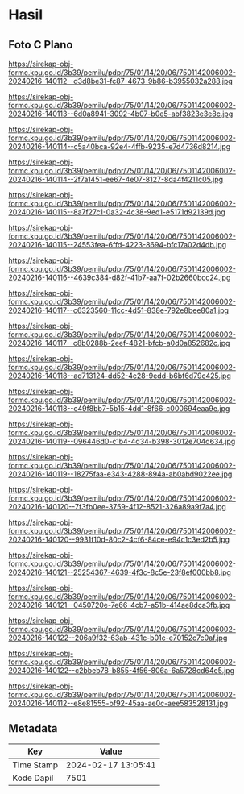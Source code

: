 # Hasil

## Foto C Plano

https://sirekap-obj-formc.kpu.go.id/3b39/pemilu/pdpr/75/01/14/20/06/7501142006002-20240216-140112--d3d8be31-fc87-4673-9b86-b3955032a288.jpg

https://sirekap-obj-formc.kpu.go.id/3b39/pemilu/pdpr/75/01/14/20/06/7501142006002-20240216-140113--6d0a8941-3092-4b07-b0e5-abf3823e3e8c.jpg

https://sirekap-obj-formc.kpu.go.id/3b39/pemilu/pdpr/75/01/14/20/06/7501142006002-20240216-140114--c5a40bca-92e4-4ffb-9235-e7d4736d8214.jpg

https://sirekap-obj-formc.kpu.go.id/3b39/pemilu/pdpr/75/01/14/20/06/7501142006002-20240216-140114--2f7a1451-ee67-4e07-8127-8da4f4211c05.jpg

https://sirekap-obj-formc.kpu.go.id/3b39/pemilu/pdpr/75/01/14/20/06/7501142006002-20240216-140115--8a7f27c1-0a32-4c38-9ed1-e5171d92139d.jpg

https://sirekap-obj-formc.kpu.go.id/3b39/pemilu/pdpr/75/01/14/20/06/7501142006002-20240216-140115--24553fea-6ffd-4223-8694-bfc17a02d4db.jpg

https://sirekap-obj-formc.kpu.go.id/3b39/pemilu/pdpr/75/01/14/20/06/7501142006002-20240216-140116--4639c384-d82f-41b7-aa7f-02b2660bcc24.jpg

https://sirekap-obj-formc.kpu.go.id/3b39/pemilu/pdpr/75/01/14/20/06/7501142006002-20240216-140117--c6323560-11cc-4d51-838e-792e8bee80a1.jpg

https://sirekap-obj-formc.kpu.go.id/3b39/pemilu/pdpr/75/01/14/20/06/7501142006002-20240216-140117--c8b0288b-2eef-4821-bfcb-a0d0a852682c.jpg

https://sirekap-obj-formc.kpu.go.id/3b39/pemilu/pdpr/75/01/14/20/06/7501142006002-20240216-140118--ad713124-dd52-4c28-9edd-b6bf6d79c425.jpg

https://sirekap-obj-formc.kpu.go.id/3b39/pemilu/pdpr/75/01/14/20/06/7501142006002-20240216-140118--c49f8bb7-5b15-4dd1-8f66-c000694eaa9e.jpg

https://sirekap-obj-formc.kpu.go.id/3b39/pemilu/pdpr/75/01/14/20/06/7501142006002-20240216-140119--096446d0-c1b4-4d34-b398-3012e704d634.jpg

https://sirekap-obj-formc.kpu.go.id/3b39/pemilu/pdpr/75/01/14/20/06/7501142006002-20240216-140119--18275faa-e343-4288-894a-ab0abd9022ee.jpg

https://sirekap-obj-formc.kpu.go.id/3b39/pemilu/pdpr/75/01/14/20/06/7501142006002-20240216-140120--7f3fb0ee-3759-4f12-8521-326a89a9f7a4.jpg

https://sirekap-obj-formc.kpu.go.id/3b39/pemilu/pdpr/75/01/14/20/06/7501142006002-20240216-140120--9931f10d-80c2-4cf6-84ce-e94c1c3ed2b5.jpg

https://sirekap-obj-formc.kpu.go.id/3b39/pemilu/pdpr/75/01/14/20/06/7501142006002-20240216-140121--25254367-4639-4f3c-8c5e-23f8ef000bb8.jpg

https://sirekap-obj-formc.kpu.go.id/3b39/pemilu/pdpr/75/01/14/20/06/7501142006002-20240216-140121--0450720e-7e66-4cb7-a51b-414ae8dca3fb.jpg

https://sirekap-obj-formc.kpu.go.id/3b39/pemilu/pdpr/75/01/14/20/06/7501142006002-20240216-140122--206a9f32-63ab-431c-b01c-e70152c7c0af.jpg

https://sirekap-obj-formc.kpu.go.id/3b39/pemilu/pdpr/75/01/14/20/06/7501142006002-20240216-140122--c2bbeb78-b855-4f56-806a-6a5728cd64e5.jpg

https://sirekap-obj-formc.kpu.go.id/3b39/pemilu/pdpr/75/01/14/20/06/7501142006002-20240216-140112--e8e81555-bf92-45aa-ae0c-aee583528131.jpg


## Metadata

| Key        | Value               |
| ---------- | ------------------- |
| Time Stamp | 2024-02-17 13:05:41 |
| Kode Dapil | 7501                |




